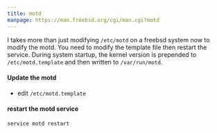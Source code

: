 ```yaml
---
title: motd
manpage: https://man.freebsd.org/cgi/man.cgi?motd
---
```


I takes more than just modifying `/etc/motd` on a freebsd system now to modify the motd.
You need to modify the template file then restart the service. During system startup, the kernel 
version is prepended to `/etc/motd.template` and then written to `/var/run/motd`.

#### Update the motd
  * edit `/etc/motd.template`

#### restart the motd service
    service motd restart
